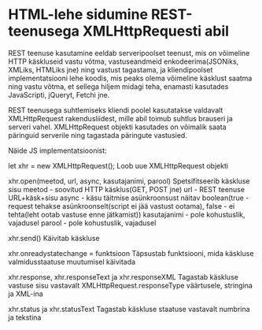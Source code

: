 # HTML-lehe sidumine REST-teenusega XMLHttpRequesti abil

REST teenuse kasutamine eeldab serveripoolset teenust, mis on võimeline HTTP käskluseid vastu võtma, vastuseandmeid enkodeerima(JSONiks, XMLiks, HTMLiks jne) ning vastust tagastama, ja kliendipoolset implementatsiooni lehe koodis, mis peaks olema võimeline käsklust saatma ning vastu võtma, et sellega hiljem midagi teha, enamasti kasutades JavaScripti, jQueryt, Fetchi jne. 

REST teenusega suhtlemiseks kliendi poolel kasutatakse valdavalt XMLHttpRequest rakendusliidest, mille abil toimub suhtlus brauseri ja serveri vahel. XMLHttpRequest objekti kasutades on võimalik saata päringuid serverile ning tagastada päringute vastusied.

Näide JS implementatsioonist:

<script>
    let xhr = new XMLHttpRequest()
    xhr.onreadystatechange = displayOutput

    xhr.open("GET", "url?"+info, false)
    xhr.send(true)

    function displayOutput(){
        if(xhr.readyState == 4){
            //tee midagi vastusega
        }
    }
</script>

let xhr = new XMLHttpRequest();
Loob uue XMLHttpRequest objekti

xhr.open(meetod, url, async, kasutajanimi, parool)
Spetsifitseerib käskluse sisu
meetod - soovitud HTTP käsklus(GET, POST jne)
url - REST teenuse URL+käsk+sisu
async - käsu täitmise asünkroonsust näitav boolean(true - request tehakse asünkroonselt(script ei jää vastust ootama), false - ei tehta(leht ootab vastuse enne jätkamist))
kasutajanimi - pole kohustuslik, vajadusel
parool - pole kohustuslik, vajadusel

xhr.send()
Käivitab käskluse

xhr.onreadystatechange = funktsioon
Täpsustab funktsiooni, mida käskluse valmidusstaatuse muutumisel käivitada

xhr.response, xhr.responseText ja xhr.responseXML
Tagastab käskluse vastuse sisu vastavalt XMLHttpRequest.responseType väärtusele, stringina ja XML-ina

xhr.status ja xhr.statusText
Tagastab käskluse staatuse vastavalt numbrina ja tekstina